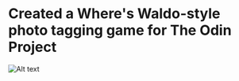 # Created a Where's Waldo-style photo tagging game for The Odin Project
![Alt text](./ww.gif?raw=true "Where's Waldo application gif")
